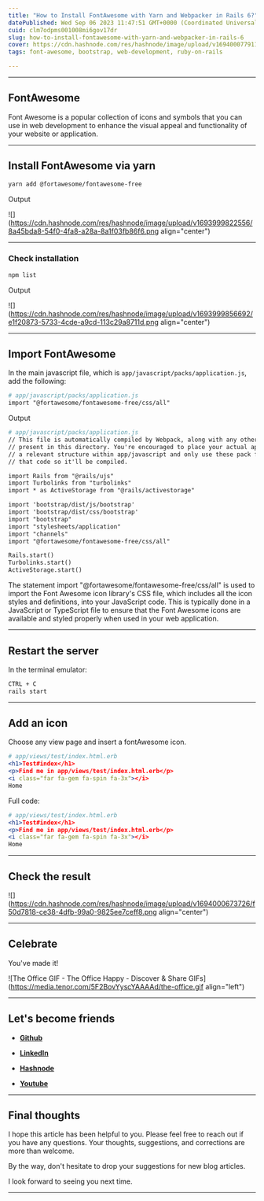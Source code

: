 ```yaml
---
title: "How to Install FontAwesome with Yarn and Webpacker in Rails 6?"
datePublished: Wed Sep 06 2023 11:47:51 GMT+0000 (Coordinated Universal Time)
cuid: clm7odpms001008mi6gov17dr
slug: how-to-install-fontawesome-with-yarn-and-webpacker-in-rails-6
cover: https://cdn.hashnode.com/res/hashnode/image/upload/v1694000779116/f042ec1f-843a-415c-92b8-98de745006a3.png
tags: font-awesome, bootstrap, web-development, ruby-on-rails

---
```


---

## FontAwesome

Font Awesome is a popular collection of icons and symbols that you can use in web development to enhance the visual appeal and functionality of your website or application.

---

## Install FontAwesome via yarn

```apache
yarn add @fortawesome/fontawesome-free
```

Output

![](https://cdn.hashnode.com/res/hashnode/image/upload/v1693999822556/8a45bda8-54f0-4fa8-a28a-8a1f03fb86f6.png align="center")

---

### Check installation

```apache
npm list
```

Output

![](https://cdn.hashnode.com/res/hashnode/image/upload/v1693999856692/e1f20873-5733-4cde-a9cd-113c29a8711d.png align="center")

---

## Import FontAwesome

In the main javascript file, which is `app/javascript/packs/application.js`, add the following:

```apache
# app/javascript/packs/application.js
import "@fortawesome/fontawesome-free/css/all"
```

Output

```apache
# app/javascript/packs/application.js
// This file is automatically compiled by Webpack, along with any other files
// present in this directory. You're encouraged to place your actual application logic in
// a relevant structure within app/javascript and only use these pack files to reference
// that code so it'll be compiled.

import Rails from "@rails/ujs"
import Turbolinks from "turbolinks"
import * as ActiveStorage from "@rails/activestorage"

import 'bootstrap/dist/js/bootstrap'
import 'bootstrap/dist/css/bootstrap'
import "bootstrap"
import "stylesheets/application"
import "channels"
import "@fortawesome/fontawesome-free/css/all"

Rails.start()
Turbolinks.start()
ActiveStorage.start()
```

The statement import "@fortawesome/fontawesome-free/css/all" is used to import the Font Awesome icon library's CSS file, which includes all the icon styles and definitions, into your JavaScript code. This is typically done in a JavaScript or TypeScript file to ensure that the Font Awesome icons are available and styled properly when used in your web application.

---

## Restart the server

In the terminal emulator:

```apache
CTRL + C
rails start
```

---

## Add an icon

Choose any view page and insert a fontAwesome icon.

```apache
# app/views/test/index.html.erb
<h1>Test#index</h1>
<p>Find me in app/views/test/index.html.erb</p>
<i class="far fa-gem fa-spin fa-3x"></i>
Home
```

Full code:

```apache
# app/views/test/index.html.erb
<h1>Test#index</h1>
<p>Find me in app/views/test/index.html.erb</p>
<i class="far fa-gem fa-spin fa-3x"></i>
Home
```

---

## Check the result

![](https://cdn.hashnode.com/res/hashnode/image/upload/v1694000673726/f50d7818-ce38-4dfb-99a0-9825ee7ceff8.png align="center")

---

## **Celebrate**

You've made it!

![The Office GIF - The Office Happy - Discover & Share GIFs](https://media.tenor.com/5F2BovYyscYAAAAd/the-office.gif align="left")

---

## **Let's become friends**

* [**Github**](https://github.com/alexcalaca)
    
* [**LinkedIn**](https://linkedin.com/in/alexandrecalacaofficial)
    
* [**Hashnode**](https://hashnode.com/onboard?next=/@alexandrecalaca)
    
* [**Youtube**](https://www.youtube.com/@alexandrecalacaofficial)
    

---

## **Final thoughts**

I hope this article has been helpful to you. Please feel free to reach out if you have any questions. Your thoughts, suggestions, and corrections are more than welcome.

By the way, don't hesitate to drop your suggestions for new blog articles.

I look forward to seeing you next time.

---